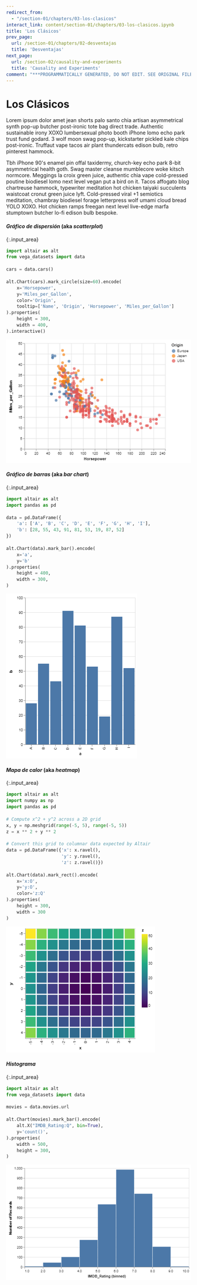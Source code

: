 ```yaml
---
redirect_from:
  - "/section-01/chapters/03-los-clasicos"
interact_link: content/section-01/chapters/03-los-clasicos.ipynb
title: 'Los Clásicos'
prev_page:
  url: /section-01/chapters/02-desventajas
  title: 'Desventajas'
next_page:
  url: /section-02/causality-and-experiments
  title: 'Causality and Experiments'
comment: "***PROGRAMMATICALLY GENERATED, DO NOT EDIT. SEE ORIGINAL FILES IN /content***"
---
```


# Los Clásicos

Lorem ipsum dolor amet jean shorts palo santo chia artisan asymmetrical synth pop-up butcher post-ironic tote bag direct trade. Authentic sustainable irony XOXO lumbersexual photo booth iPhone lomo echo park trust fund godard. 3 wolf moon swag pop-up, kickstarter pickled kale chips post-ironic. Truffaut vape tacos air plant thundercats edison bulb, retro pinterest hammock.

Tbh iPhone 90's enamel pin offal taxidermy, church-key echo park 8-bit asymmetrical health goth. Swag master cleanse mumblecore woke kitsch normcore. Meggings la croix green juice, authentic chia vape cold-pressed poutine biodiesel lomo next level vegan put a bird on it. Tacos affogato blog chartreuse hammock, typewriter meditation hot chicken taiyaki succulents waistcoat cronut green juice lyft. Cold-pressed viral +1 semiotics meditation, chambray biodiesel forage letterpress wolf umami cloud bread YOLO XOXO. Hot chicken ramps freegan next level live-edge marfa stumptown butcher lo-fi edison bulb bespoke.

#### _Gráfico de dispersión_ (aka _scatterplot_)



{:.input_area}
```python
import altair as alt
from vega_datasets import data

cars = data.cars()

alt.Chart(cars).mark_circle(size=60).encode(
    x='Horsepower',
    y='Miles_per_Gallon',
    color='Origin',
    tooltip=['Name', 'Origin', 'Horsepower', 'Miles_per_Gallon']
).properties(
    height = 300,
    width = 400,
).interactive()
```





![png](../../images/section-01/chapters/03-los-clasicos_2_0.png)



#### _Gráfico de barras_ (aka _bar chart_)



{:.input_area}
```python
import altair as alt
import pandas as pd

data = pd.DataFrame({
    'a': ['A', 'B', 'C', 'D', 'E', 'F', 'G', 'H', 'I'],
    'b': [28, 55, 43, 91, 81, 53, 19, 87, 52]
})

alt.Chart(data).mark_bar().encode(
    x='a',
    y='b'
).properties(
    height = 400,
    width = 300,
)
```





![png](../../images/section-01/chapters/03-los-clasicos_4_0.png)



#### _Mapa de calor_ (aka _heatmap_)



{:.input_area}
```python
import altair as alt
import numpy as np
import pandas as pd

# Compute x^2 + y^2 across a 2D grid
x, y = np.meshgrid(range(-5, 5), range(-5, 5))
z = x ** 2 + y ** 2

# Convert this grid to columnar data expected by Altair
data = pd.DataFrame({'x': x.ravel(),
                     'y': y.ravel(),
                     'z': z.ravel()})

alt.Chart(data).mark_rect().encode(
    x='x:O',
    y='y:O',
    color='z:Q'
).properties(
    height = 300,
    width = 300
)
```





![png](../../images/section-01/chapters/03-los-clasicos_6_0.png)



#### _Histograma_



{:.input_area}
```python
import altair as alt
from vega_datasets import data

movies = data.movies.url

alt.Chart(movies).mark_bar().encode(
    alt.X("IMDB_Rating:Q", bin=True),
    y='count()',
).properties(
    width = 500,
    height = 300,
)
```





![png](../../images/section-01/chapters/03-los-clasicos_8_0.png)


